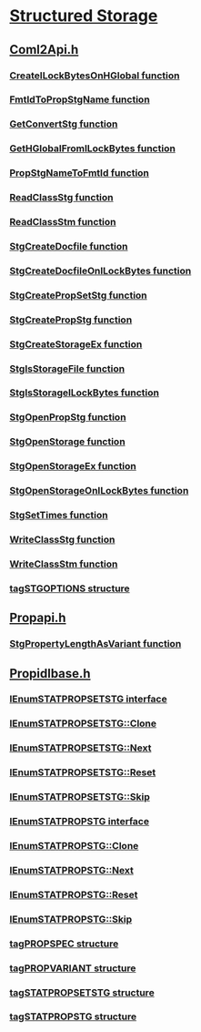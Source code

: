 # [Structured Storage](index.md)
## [Coml2Api.h](../coml2api/index.md)
### [CreateILockBytesOnHGlobal function](../coml2api/nf-coml2api-createilockbytesonhglobal.md)
### [FmtIdToPropStgName function](../coml2api/nf-coml2api-fmtidtopropstgname.md)
### [GetConvertStg function](../coml2api/nf-coml2api-getconvertstg.md)
### [GetHGlobalFromILockBytes function](../coml2api/nf-coml2api-gethglobalfromilockbytes.md)
### [PropStgNameToFmtId function](../coml2api/nf-coml2api-propstgnametofmtid.md)
### [ReadClassStg function](../coml2api/nf-coml2api-readclassstg.md)
### [ReadClassStm function](../coml2api/nf-coml2api-readclassstm.md)
### [StgCreateDocfile function](../coml2api/nf-coml2api-stgcreatedocfile.md)
### [StgCreateDocfileOnILockBytes function](../coml2api/nf-coml2api-stgcreatedocfileonilockbytes.md)
### [StgCreatePropSetStg function](../coml2api/nf-coml2api-stgcreatepropsetstg.md)
### [StgCreatePropStg function](../coml2api/nf-coml2api-stgcreatepropstg.md)
### [StgCreateStorageEx function](../coml2api/nf-coml2api-stgcreatestorageex.md)
### [StgIsStorageFile function](../coml2api/nf-coml2api-stgisstoragefile.md)
### [StgIsStorageILockBytes function](../coml2api/nf-coml2api-stgisstorageilockbytes.md)
### [StgOpenPropStg function](../coml2api/nf-coml2api-stgopenpropstg.md)
### [StgOpenStorage function](../coml2api/nf-coml2api-stgopenstorage.md)
### [StgOpenStorageEx function](../coml2api/nf-coml2api-stgopenstorageex.md)
### [StgOpenStorageOnILockBytes function](../coml2api/nf-coml2api-stgopenstorageonilockbytes.md)
### [StgSetTimes function](../coml2api/nf-coml2api-stgsettimes.md)
### [WriteClassStg function](../coml2api/nf-coml2api-writeclassstg.md)
### [WriteClassStm function](../coml2api/nf-coml2api-writeclassstm.md)
### [tagSTGOPTIONS structure](../coml2api/ns-coml2api-tagstgoptions.md)
## [Propapi.h](../propapi/index.md)
### [StgPropertyLengthAsVariant function](../propapi/nf-propapi-stgpropertylengthasvariant.md)
## [Propidlbase.h](../propidlbase/index.md)
### [IEnumSTATPROPSETSTG interface](../propidlbase/nn-propidlbase-ienumstatpropsetstg.md)
### [IEnumSTATPROPSETSTG::Clone](../propidlbase/nf-propidlbase-ienumstatpropsetstg-clone.md)
### [IEnumSTATPROPSETSTG::Next](../propidlbase/nf-propidlbase-ienumstatpropsetstg-next.md)
### [IEnumSTATPROPSETSTG::Reset](../propidlbase/nf-propidlbase-ienumstatpropsetstg-reset.md)
### [IEnumSTATPROPSETSTG::Skip](../propidlbase/nf-propidlbase-ienumstatpropsetstg-skip.md)
### [IEnumSTATPROPSTG interface](../propidlbase/nn-propidlbase-ienumstatpropstg.md)
### [IEnumSTATPROPSTG::Clone](../propidlbase/nf-propidlbase-ienumstatpropstg-clone.md)
### [IEnumSTATPROPSTG::Next](../propidlbase/nf-propidlbase-ienumstatpropstg-next.md)
### [IEnumSTATPROPSTG::Reset](../propidlbase/nf-propidlbase-ienumstatpropstg-reset.md)
### [IEnumSTATPROPSTG::Skip](../propidlbase/nf-propidlbase-ienumstatpropstg-skip.md)
### [tagPROPSPEC structure](../propidlbase/ns-propidlbase-tagpropspec.md)
### [tagPROPVARIANT structure](../propidlbase/ns-propidlbase-tagpropvariant.md)
### [tagSTATPROPSETSTG structure](../propidlbase/ns-propidlbase-tagstatpropsetstg.md)
### [tagSTATPROPSTG structure](../propidlbase/ns-propidlbase-tagstatpropstg.md)

